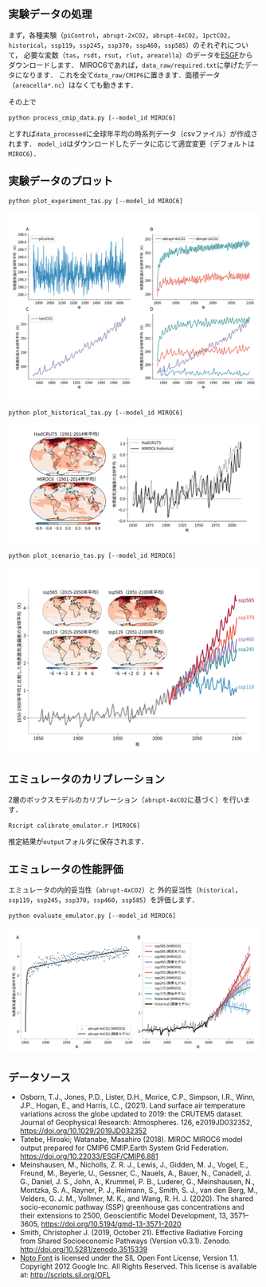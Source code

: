 ## 実験データの処理

まず，各種実験（`piControl`，`abrupt-2xCO2`，`abrupt-4xCO2`，`1pctCO2`，`historical`，`ssp119`，`ssp245`，`ssp370`，`ssp460`，`ssp585`）のそれぞれについて，
必要な変数（`tas`，`rsdt`，`rsut`，`rlut`，`areacella`）のデータを[ESGF](https://esgf.llnl.gov/)からダウンロードします．
MIROC6であれば，`data_raw/required.txt`に挙げたデータになります．
これを全て`data_raw/CMIP6`に置きます．面積データ（`areacella*.nc`）はなくても動きます．

その上で
```
python process_cmip_data.py [--model_id MIROC6]
```
とすれば`data_processed`に全球年平均の時系列データ（csvファイル）が作成されます．
`model_id`はダウンロードしたデータに応じて適宜変更（デフォルトは`MIROC6`）．

## 実験データのプロット

```
python plot_experiment_tas.py [--model_id MIROC6]
```
![気候モデル（MIROC6）の実験データ](output/fig_plot_experiment_tas.svg)

```
python plot_historical_tas.py [--model_id MIROC6]
```
![気候モデルによる歴史実験](output/fig_plot_historical_tas.svg)

```
python plot_scenario_tas.py [--model_id MIROC6]
```
![シナリオ実験](output/fig_plot_scenario_tas.svg)

## エミュレータのカリブレーション

2層のボックスモデルのカリブレーション（`abrupt-4xCO2`に基づく）を行います．
```
Rscript calibrate_emulator.r [MIROC6]
```
推定結果が`output`フォルダに保存されます．

## エミュレータの性能評価

エミュレータの内的妥当性（`abrupt-4xCO2`）と
外的妥当性（`historical`，`ssp119`，`ssp245`，`ssp370`，`ssp460`，`ssp585`）を評価します．
```
python evaluate_emulator.py [--model_id MIROC6]
```
![エミュレータのカリブレーションと性能評価](output/fig_evaluate_emulator.svg)

## データソース

- Osborn, T.J., Jones, P.D., Lister, D.H., Morice, C.P., Simpson, I.R., Winn, J.P., Hogan, E., and Harris, I.C., (2021). Land surface air temperature variations across the globe updated to 2019: the CRUTEM5 dataset. Journal of Geophysical Research: Atmospheres. 126, e2019JD032352, https://doi.org/10.1029/2019JD032352
- Tatebe, Hiroaki; Watanabe, Masahiro (2018). MIROC MIROC6 model output prepared for CMIP6 CMIP.Earth System Grid Federation. https://doi.org/10.22033/ESGF/CMIP6.881
- Meinshausen, M., Nicholls, Z. R. J., Lewis, J., Gidden, M. J., Vogel, E., Freund, M., Beyerle, U., Gessner, C., Nauels, A., Bauer, N., Canadell, J. G., Daniel, J. S., John, A., Krummel, P. B., Luderer, G., Meinshausen, N., Montzka, S. A., Rayner, P. J., Reimann, S., Smith, S. J., van den Berg, M., Velders, G. J. M., Vollmer, M. K., and Wang, R. H. J. (2020). The shared socio-economic pathway (SSP) greenhouse gas concentrations and their extensions to 2500, Geoscientific Model Development, 13, 3571–3605, https://doi.org/10.5194/gmd-13-3571-2020
- Smith, Christopher J. (2019, October 21). Effective Radiative Forcing from Shared Socioeconomic Pathways (Version v0.3.1). Zenodo. http://doi.org/10.5281/zenodo.3515339
- [Noto Font](https://fonts.google.com/noto) is licensed under the SIL Open Font License, Version 1.1. Copyright 2012 Google Inc. All Rights Reserved. This license is available at: http://scripts.sil.org/OFL
